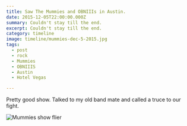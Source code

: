 ```yaml
---
title: Saw The Mummies and OBNIIIs in Austin.
date: 2015-12-05T22:00:00.000Z
summary: Couldn't stay till the end.
excerpt: Couldn't stay till the end.
category: timeline
image: timeline/mummies-dec-5-2015.jpg
tags:
  - post 
  - rock
  - Mummies
  - OBNIIIS
  - Austin
  - Hotel Vegas

---
```


Pretty good show. Talked to my old band mate and called a truce to our fight.

![Mummies show flier](/static/img/timeline/mummies-dec-5-2015.jpg "Mummies show flier")